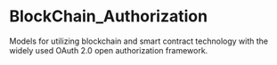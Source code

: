 # BlockChain_Authorization
Models for utilizing blockchain and smart contract technology with the widely used OAuth 2.0 open authorization framework.
